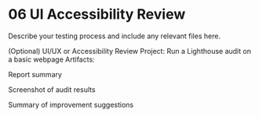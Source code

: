 # 06 UI Accessibility Review

Describe your testing process and include any relevant files here.

(Optional) UI/UX or Accessibility Review
Project: Run a Lighthouse audit on a basic webpage
Artifacts:

Report summary

Screenshot of audit results

Summary of improvement suggestions

